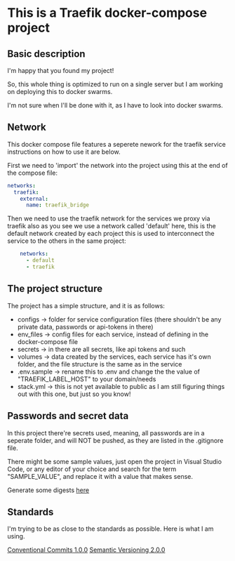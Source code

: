 # This is a Traefik docker-compose project

## Basic description

I'm happy that you found my project!

So, this whole thing is optimized to run on a single server
but I am working on deploying this to docker swarms.

I'm not sure when I'll be done with it, as I have to look into
docker swarms.

## Network

This docker compose file features a seperete nework for the traefik service
instructions on how to use it are below.

First we need to 'import' the network into the project using this at the end of the compose file:

```yml
networks:
  traefik:
    external:
      name: traefik_bridge
```

Then we need to use the traefik network for the services we proxy via traefik
also as you see we use a network called 'default' here, this is the default network created by each project
this is used to interconnect the service to the others in the same project:

```yml
    networks:
      - default
      - traefik
```

## The project structure

The project has a simple structure, and it is as follows:

* configs -> folder for service configuration files (there shouldn't be any private data, passwords or api-tokens in there)
* env_files -> config files for each service, instead of defining in the docker-compose file
* secrets -> in there are all secrets, like api tokens and such
* volumes -> data created by the services, each service has it's own folder, and the file structure is the same as in the service
* .env.sample -> rename this to .env and change the the value of "TRAEFIK_LABEL_HOST" to your domain/needs
* stack.yml -> this is not yet available to public as I am still figuring things out with this one, but just so you know!

## Passwords and secret data

In this project there're secrets used, meaning,
all passwords are in a seperate folder,
and will NOT be pushed, as they are listed in the .gitignore file.

There might be some sample values, just open the project in Visual Studio Code,
or any editor of your choice and search for the term "SAMPLE_VALUE", and replace it
with a value that makes sense.

Generate some digests [here](https://websistent.com/tools/htdigest-generator-tool)

## Standards

I'm trying to be as close to the standards as possible.
Here is what I am using.

[Conventional Commits 1.0.0](https://www.conventionalcommits.org/en/v1.0.0/)
[Semantic Versioning 2.0.0](https://semver.org/lang/de/)
